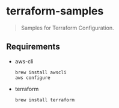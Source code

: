 # terraform-samples
> Samples for Terraform Configuration.


## Requirements
* aws-cli  
    ```
    brew install awscli
    aws configure
    ```
* terraform
    ```
    brew install terraform
    ```
